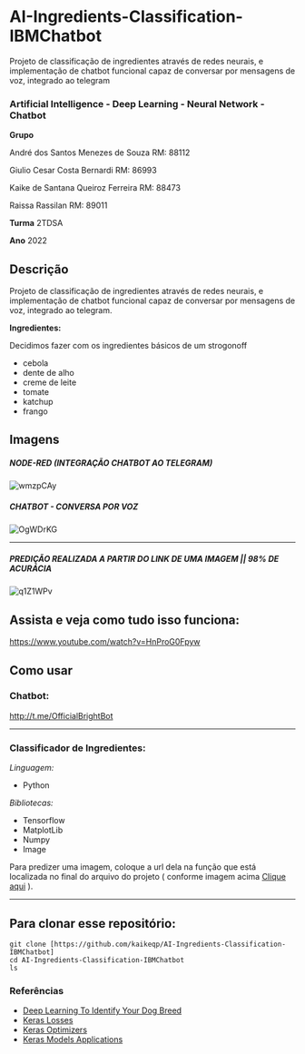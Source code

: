 # AI-Ingredients-Classification-IBMChatbot
Projeto de classificação de ingredientes através de redes neurais, e implementação de chatbot funcional capaz de conversar por mensagens de voz, integrado ao telegram
### Artificial Intelligence - Deep Learning - Neural Network - Chatbot

**Grupo**

André dos Santos Menezes de Souza
RM: 88112

Giulio Cesar Costa Bernardi
RM: 86993
        
Kaike de Santana Queiroz Ferreira
RM: 88473

Raissa Rassilan
RM: 89011

**Turma** 2TDSA

**Ano** 2022

## Descrição

Projeto de classificação de ingredientes através de redes neurais, e implementação de chatbot funcional capaz de conversar por mensagens de voz,
integrado ao telegram.

**Ingredientes:**

Decidimos fazer com os ingredientes básicos de um strogonoff
- cebola
- dente de alho
- creme de leite
- tomate
- katchup
- frango

## Imagens
##### NODE-RED (INTEGRAÇÃO CHATBOT AO TELEGRAM)
![wmzpCAy](https://user-images.githubusercontent.com/69649552/169067756-506a6976-27df-4218-8ae6-2e6b4e5d29c2.png)
##### CHATBOT - CONVERSA POR VOZ
![OgWDrKG](https://user-images.githubusercontent.com/69649552/169067580-b05d0bce-6e2d-4f93-b29d-05606ccee7ba.png)

----------------------------------------------------------------------------------------------------------------------------
##### PREDIÇÃO REALIZADA A PARTIR DO LINK DE UMA IMAGEM || 98% DE ACURÁCIA
![q1Z1WPv](https://user-images.githubusercontent.com/69649552/169068069-f481330c-e76b-42bd-9892-99eaf8150913.png)

## Assista e veja como tudo isso funciona:
https://www.youtube.com/watch?v=HnProG0Fpyw

## Como usar 

### Chatbot:

http://t.me/OfficialBrightBot

----------------------------------------------------------------------------------------------------------------------------

### Classificador de Ingredientes:

*Linguagem:*
* Python

*Bibliotecas:*
* Tensorflow
* MatplotLib
* Numpy
* Image

Para predizer uma imagem, coloque a url dela na função que está localizada no final do arquivo do projeto ( conforme imagem acima <a href="#predição-realizada-a-partir-do-link-de-uma-imagem--98-de-acurácia">Clique aqui</a> ).

----------------------------------------------------------------------------------------------------------------------------

## Para clonar esse repositório:

    git clone [https://github.com/kaikeqp/AI-Ingredients-Classification-IBMChatbot]
    cd AI-Ingredients-Classification-IBMChatbot
    ls


### Referências 

* [Deep Learning To Identify Your Dog Breed](https://ai.plainenglish.io/using-deep-learning-to-identify-your-dog-breed-d3c8737b78b1)
* [Keras Losses](https://keras.io/api/losses/)
* [Keras Optimizers](https://keras.io/api/optimizers/)
* [Keras Models Applications](https://keras.io/api/applications/)
